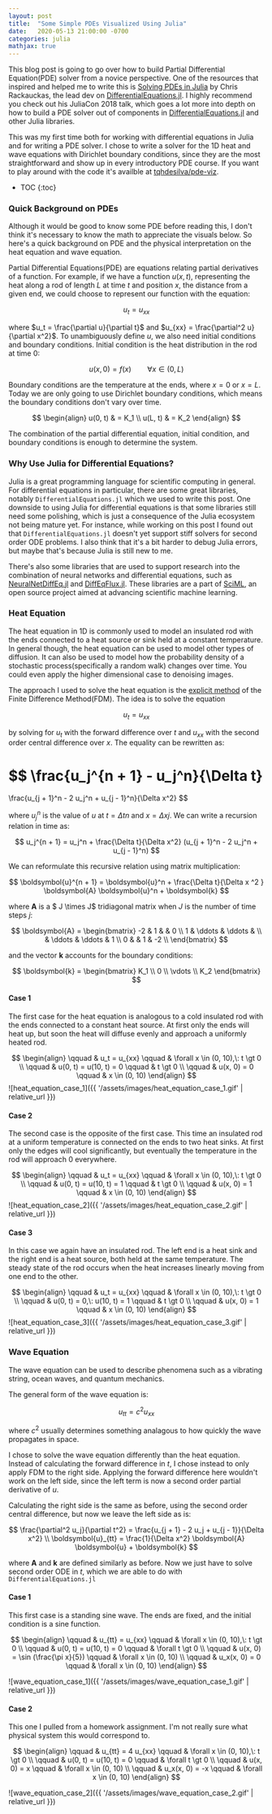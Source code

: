 ```yaml
---
layout: post
title:  "Some Simple PDEs Visualized Using Julia"
date:   2020-05-13 21:00:00 -0700
categories: julia
mathjax: true
---
```


This blog post is going to go over how to build
Partial Differential Equation(PDE) solver from a novice perspective.
One of the resources that inspired and helped me to write this is
[Solving PDEs in Julia](https://nextjournal.com/sosiris-diffeq/pde-2018) by
Chris Rackauckas, the lead dev on 
[DifferentialEquations.jl](https://docs.sciml.ai/stable/index.html).
I highly recommend you check out his JuliaCon 2018 talk, which goes a lot more into
depth on how to build a PDE solver out of components in 
[DifferentialEquations.jl](https://docs.sciml.ai/stable/index.html)
and other Julia libraries.


This was my first time both for working with differential equations in Julia
and for writing a PDE solver.
I chose to write a solver for the 1D heat and wave equations
with Dirichlet boundary conditions, since they are
the most straightforward and show up in
every introductory PDE course.
If you want to play around with the code it's availble at
[tqhdesilva/pde-viz](https://github.com/tqhdesilva/pde-viz).


* TOC
{:toc}

### Quick Background on PDEs
Although it would be good to know some PDE before reading this,
I don't think it's necessary to know the math to appreciate the visuals below.
So here's a quick background on PDE and the physical interpretation on the heat
equation and wave equation.

Partial Differential Equations(PDE) are equations relating partial derivatives
of a function. For example, if we have a function $u(x, t)$, representing the heat
along a rod of length $L$ at time $t$ and position $x$, the distance from a given end, we could
choose to represent our function with the equation:

$$
  u_t = u_{xx}
$$

where $u_t = \frac{\partial u}{\partial t}$ and
$u_{xx} = \frac{\partial^2 u}{\partial x^2}$.
To unambiguously define $u$, we also need initial conditions
and boundary conditions. Initial condition is the heat distribution
in the rod at time $0$:

$$
  u(x, 0) = f(x) \qquad \forall x \in (0, L)
$$

Boundary conditions are  the temperature at the ends,
where $x = 0$ or $x = L$.
Today we are only going to use Dirichlet boundary conditions,
which means the boundary conditions don't vary over time.

$$
\begin{align}
  u(0, t) & = K_1 \\
  u(L, t) & = K_2
\end{align}
$$

The combination of the partial differential equation,
initial condition, and boundary conditions is enough
to determine the system.

### Why Use Julia for Differential Equations?
Julia is a great programming language for scientific computing in general.
For differential equations in particular, there are some great libraries, notably
`DifferentialEquations.jl` which we used to write this post.
One downside to using Julia for differential equations is that some
libraries still need some polishing,
which is just a consequence of the Julia ecosystem not being mature yet.
For instance, while
working on this post
I found out that `DifferentialEquations.jl` doesn't yet support stiff
solvers for second order ODE problems.
I also think that it's a bit harder to debug Julia errors,
but maybe that's because Julia is still new to me.


There's also some libraries that are used to support research into the
combination of neural networks and
differential equations, such as
[NeuralNetDiffEq.jl](https://github.com/JuliaDiffEq/NeuralNetDiffEq.jl)
and
[DiffEqFlux.jl](https://github.com/JuliaDiffEq/DiffEqFlux.jl).
These libraries are a part of [SciML](https://sciml.ai/), an open source project aimed at advancing scientific
machine learning.



### Heat Equation
The heat equation in 1D is commonly used to model
an insulated rod with the ends connected to a heat source
or sink held at a constant temperature.
In general though, the heat equation can be used to model
other types of diffusion. It can also be used to model how
the probability density of a stochastic process(specifically a random walk)
changes over time. You could even apply the higher dimensional case
to denoising images.

The approach I used to solve the heat equation is the 
[explicit method](https://en.wikipedia.org/wiki/Finite_difference_method#Explicit_method)
of the Finite Difference Method(FDM). The idea is to solve the equation

$$u_t = u_{xx}$$

by solving for $u_t$ with the forward difference over $t$
and $u_{xx}$ with  the second order central difference over $x$.
The equality can be rewritten as:

$$
  \frac{u_j^{n + 1} - u_j^n}{\Delta t}
  =
  \frac{u_{j + 1}^n - 2 u_j^n + u_{j - 1}^n}{\Delta x^2}
$$

where $u_j^n$ is the value of $u$ at $t = \Delta t n$
and $x = \Delta x j$.
We can write a recursion relation in time as:

$$
u_j^{n + 1} = u_j^n + \frac{\Delta t}{\Delta x^2} (u_{j + 1}^n - 2 u_j^n + u_{j - 1}^n)
$$

We can reformulate this recursive relation using matrix multiplication:

$$
\boldsymbol{u}^{n + 1} = \boldsymbol{u}^n + \frac{\Delta t}{\Delta x ^2 } \boldsymbol{A} \boldsymbol{u}^n + \boldsymbol{k}
$$

where $\boldsymbol{A}$ is a $ J \times J$ tridiagonal matrix
when $J$ is the number of time steps $j$:

$$
\boldsymbol{A} =
\begin{bmatrix}
  -2 & 1      &        & 0  \\
   1 & \ddots & \ddots &    \\
     & \ddots & \ddots & 1  \\
   0 &        & 1      & -2 \\
\end{bmatrix}
$$

and the vector $\boldsymbol{k}$ accounts for the boundary conditions:

$$
\boldsymbol{k} = 
\begin{bmatrix}
K_1 \\
0 \\
\vdots \\
K_2
\end{bmatrix}
$$

#### Case 1
The first case for the heat equation is
analogous to a cold insulated rod with
the ends connected to a constant heat source.
At first only the ends will heat up,
but soon the heat will diffuse evenly
and approach a uniformly heated rod.

$$
\begin{align}
\qquad & u_t = u_{xx} \qquad & \forall x \in (0, 10),\: t \gt 0 \\
\qquad & u(0, t) = u(10, t) = 0 \qquad & t \gt 0 \\
\qquad & u(x, 0) = 0 \qquad & x \in (0, 10)
\end{align}
$$
![heat_equation_case_1]({{ '/assets/images/heat_equation_case_1.gif' | relative_url }})

#### Case 2
The second case is the opposite of the first case.
This time an insulated rod at a uniform temperature
is connected on the ends to two heat sinks.
At first only the edges will cool significantly,
but eventually the temperature in the rod will approach
0 everywhere.

$$
\begin{align}
\qquad & u_t = u_{xx} \qquad & \forall x \in (0, 10),\: t \gt 0 \\
\qquad & u(0, t) = u(10, t) = 1 \qquad & t \gt 0 \\
\qquad & u(x, 0) = 1 \qquad & x \in (0, 10)
\end{align}
$$
![heat_equation_case_2]({{ '/assets/images/heat_equation_case_2.gif' |
relative_url }})

#### Case 3
In this case we again have an insulated rod.
The left end is a heat sink and the right end
is a heat source, both held at the same temperature.
The steady state of the rod occurs when the heat
increases linearly moving from one end to the other.

$$
\begin{align}
\qquad & u_t = u_{xx} \qquad & \forall x \in (0, 10),\: t \gt 0 \\
\qquad & u(0, t) = 0,\: u(10, t) = 1 \qquad & t \gt 0 \\
\qquad & u(x, 0) = 1 \qquad & x \in (0, 10)
\end{align}
$$
![heat_equation_case_3]({{ '/assets/images/heat_equation_case_3.gif' | relative_url }})


### Wave Equation
The wave equation can be used to describe phenomena such as a vibrating string,
ocean waves, and quantum mechanics.

The general form of the wave equation is:

$$
u_{tt} = c^2 u_{xx}
$$

where $c^2$ usually determines something analagous to how quickly the wave
propagates in space.

I chose to solve the wave equation differently than the heat equation.
Instead of calculating the forward difference in $t$, I chose instead
to only apply FDM to the right side. Applying the forward difference here
wouldn't work on the left side, since the left term is now a second order
partial derivative of $u$.

Calculating the right side is the same as before, using the second order central difference,
but now we leave the left side as is:

$$
\frac{\partial^2 u_j}{\partial t^2} = \frac{u_{j + 1} - 2 u_j + u_{j - 1}}{\Delta x^2} \\
\boldsymbol{u}_{tt} = \frac{1}{\Delta x^2} \boldsymbol{A} \boldsymbol{u} + \boldsymbol{k}
$$

where $\boldsymbol{A}$ and $\boldsymbol{k}$ are defined similarly as before. Now we just have to
solve second order ODE in $t$, which we are able to do with `DifferentialEquations.jl`

#### Case 1
This first case is a standing sine wave. The ends are fixed, and the initial condition
is a sine function.

$$
\begin{align}
\qquad & u_{tt} = u_{xx} \qquad & \forall x \in (0, 10),\: t \gt 0 \\
\qquad & u(0, t) = u(10, t) = 0 \qquad & \forall t \gt 0 \\
\qquad & u(x, 0) = \sin (\frac{\pi x}{5}) \qquad & \forall x \in (0, 10) \\
\qquad & u_x(x, 0) = 0 \qquad & \forall x \in (0, 10)
\end{align}
$$

![wave_equation_case_1]({{ '/assets/images/wave_equation_case_1.gif' | relative_url }})

#### Case 2
This one I pulled from a homework assignment. I'm not really sure
what physical system this would correspond to.


$$
\begin{align}
\qquad & u_{tt} = 4 u_{xx} \qquad & \forall x \in (0, 10),\: t \gt 0 \\
\qquad & u(0, t) = u(10, t) = 0 \qquad & \forall t \gt 0 \\
\qquad & u(x, 0) = x \qquad & \forall x \in (0, 10) \\
\qquad & u_x(x, 0) = -x \qquad & \forall x \in (0, 10)
\end{align}
$$


![wave_equation_case_2]({{ '/assets/images/wave_equation_case_2.gif' | relative_url }})
